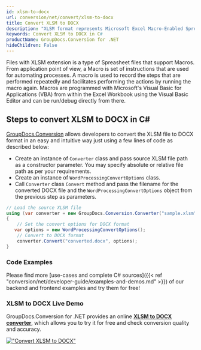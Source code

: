 ```yaml
---
id: xlsm-to-docx
url: conversion/net/convert/xlsm-to-docx
title: Convert XLSM to DOCX
description: "XLSM format represents Microsoft Excel Macro-Enabled Spreadsheet with .xlsm extension. Learn how to convert XLSM to DOCX file programmatically in C# language using GroupDocs.Conversion for .NET library."
keywords: Convert XLSM to DOCX in C#
productName: GroupDocs.Conversion for .NET
hideChildren: False
---
```


Files with XLSM extension is a type of Spreasheet files that support Macros. From application point of view, a Macro is set of instructions that are used for automating processes. A macro is used to record the steps that are performed repeatedly and facilitates performing the actions by running the macro again. Macros are programmed with Microsoft's Visual Basic for Applications (VBA) from within the Excel Workbook using the Visual Basic Editor and can be run/debug directly from there.

## Steps to convert XLSM to DOCX in C#

[GroupDocs.Conversion](https://products.groupdocs.com/conversion/net) allows developers to convert the XLSM file to DOCX format in an easy and intuitive way just using a few lines of code as described below:

* Create an instance of `Converter` class and pass source XLSM file path as a constructor parameter. You may specify absolute or relative file path as per your requirements. 
* Create an instance of `WordProcessingConvertOptions` class.
* Call `Converter` class `Convert` method and pass the filename for the converted DOCX file and the `WordProcessingConvertOptions` object from the previous step as parameters.

```csharp
// Load the source XLSM file
using (var converter = new GroupDocs.Conversion.Converter("sample.xlsm"))
{
    // Set the convert options for DOCX format
   var options = new WordProcessingConvertOptions();
    // Convert to DOCX format
    converter.Convert("converted.docx", options);
}
```

### Code Examples

Please find more [use-cases and complete C# sources]({{< ref "conversion/net/developer-guide/examples-and-demos.md" >}}) of our backend and frontend examples and try them for free!

### XLSM to DOCX Live Demo

GroupDocs.Conversion for .NET provides an online [**XLSM to DOCX converter**](https://products.groupdocs.app/conversion/xlsm-to-docx), which allows you to try it for free and check conversion quality and accuracy.

[!["Convert XLSM to DOCX"](conversion/net/images/convert-to-docx/convert-xlsm-to-docx.png)](https://products.groupdocs.app/conversion/xlsm-to-docx)